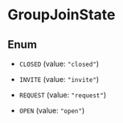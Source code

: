 

# GroupJoinState

## Enum


* `CLOSED` (value: `"closed"`)

* `INVITE` (value: `"invite"`)

* `REQUEST` (value: `"request"`)

* `OPEN` (value: `"open"`)



